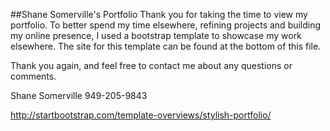 ##Shane Somerville's Portfolio
Thank you for taking the time to view my portfolio. To better spend my time elsewhere, refining projects and building my online presence, I used a bootstrap template to showcase my work elsewhere. The site for this template can be found at the bottom of this file.


Thank you again, and feel free to contact me about any questions or comments.

Shane Somerville
949-205-9843

http://startbootstrap.com/template-overviews/stylish-portfolio/
